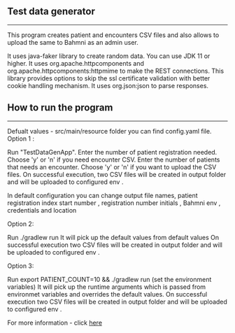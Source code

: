 Test data generator
---
---
This program creates patient and encounters CSV files and also allows to upload the same to Bahmni as an admin user.

It uses java-faker library to create random data. You can use JDK 11 or higher.
It uses org.apache.httpcomponents and org.apache.httpcomponents:httpmime to make the REST connections.
This library provides options to skip the ssl certificate validation with better cookie handling mechanism.
It uses org.json:json to parse responses.



 How to run the program
---
---
Defualt values - src/main/resource folder you can find config.yaml file.
Option 1 : 

Run "TestDataGenApp".
Enter the number of patient registration needed.
Choose 'y' or 'n' if you need encounter CSV.
Enter the number of patients that needs an encounter.
Choose 'y' or 'n' if you want to upload the CSV files.
On successful execution, two CSV files will be created in output folder and will be uploaded to configured env .

In default configuration you can change output file names, patient registration index start number , registration number initials , Bahmni env , credentials and location

Option 2:

Run ./gradlew run
It will pick up the default values from default values
On successful execution two CSV files will be created in output folder and will be uploaded to configured env .

Option 3:

Run export PATIENT_COUNT=10 && ./gradlew run  (set the environment variables)
It will pick up the runtime arguments which is passed from environmet variables and overrides the default values.
On successful execution two CSV files will be created in output folder and will be uploaded to configured env .

For more information - click [here](https://bahmni.atlassian.net/l/cp/QVEX0AYk)

